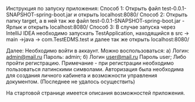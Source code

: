 Инструкция по запуску приложения:
Способ 1:
Открыть файл test-0.0.1-SNAPSHOT-spring-boot.jar и открыть localhost:8080/
Способ 2:
Открыть папку target, а в ней так же файл test-0.0.1-SNAPSHOT-spring-boot.jar - Ярлык и открыть localhost:8080/
Способ 3:
В случае запуска через IntelliJ IDEA необходимо запускать TestApplication, находящийся в src -> main ->java -> com.TestEDMS.test и далее
 так же открыть localhost:8080/
 

Далее:
Необходимо войти в аккаунт.
Можно воспользоваться:
а) Логин: admin@mail.ru Пароль: admin;
б) Логин user@mail.ru Пароль user;
Либо пройти регистрацию. Примечание - при регистрации необходимо пользоваться латинскими символами.
Авторизация была необходима для создания личного кабинета и возможности управления документом. (Последнее не удалось осуществить)


 На стартовой странице имеется описания возможностей приложения. 
